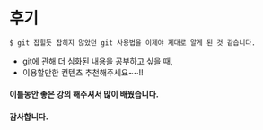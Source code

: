 # 후기

```bash
$ git 잡힐듯 잡히지 않았던 git 사용법을 이제야 제대로 알게 된 것 같습니다.
```

* git에 관해 더 심화된 내용을 공부하고 싶을 때,
* 이용할만한 컨텐츠 추천해주세요~~!!



#### 이틀동안 좋은 강의 해주셔서 많이 배웠습니다.

#### 감사합니다.